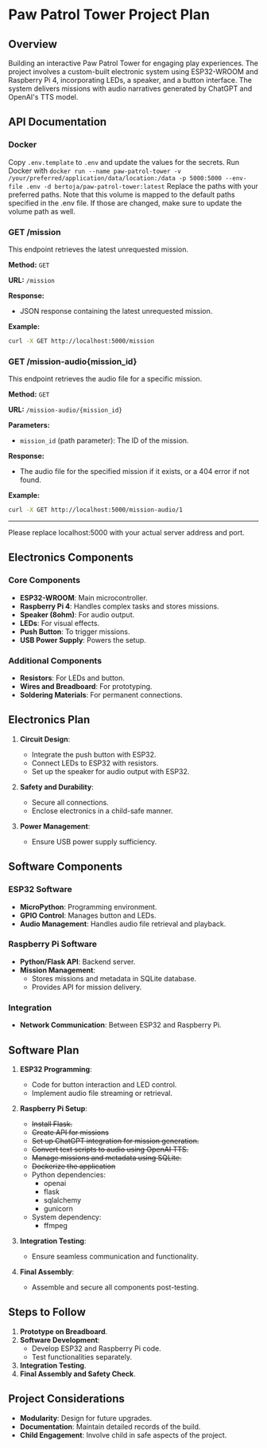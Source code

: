 # Paw Patrol Tower Project Plan

## Overview

Building an interactive Paw Patrol Tower for engaging play experiences. The project involves a custom-built electronic system using ESP32-WROOM and Raspberry Pi 4, incorporating LEDs, a speaker, and a button interface. The system delivers missions with audio narratives generated by ChatGPT and OpenAI's TTS model.

## API Documentation

### Docker

Copy `.env.template` to `.env` and update the values for the secrets.
Run Docker with `docker run --name paw-patrol-tower -v /your/preferred/application/data/location:/data -p 5000:5000 --env-file .env -d bertoja/paw-patrol-tower:latest`
Replace the paths with your preferred paths. Note that this volume is mapped to the default paths specified in the .env file. If those are changed, make sure to update the volume path as well.

### GET /mission

This endpoint retrieves the latest unrequested mission.

**Method:** `GET`

**URL:** `/mission`

**Response:**

- JSON response containing the latest unrequested mission.

**Example:**

```bash
curl -X GET http://localhost:5000/mission
```

### GET /mission-audio{mission_id}

This endpoint retrieves the audio file for a specific mission.

**Method:** `GET`

**URL:** `/mission-audio/{mission_id}`

**Parameters:**

- `mission_id` (path parameter): The ID of the mission.

**Response:**

- The audio file for the specified mission if it exists, or a 404 error if not found.

**Example:**

```bash
curl -X GET http://localhost:5000/mission-audio/1
```

---
Please replace localhost:5000 with your actual server address and port.

## Electronics Components

### Core Components

- **ESP32-WROOM**: Main microcontroller.
- **Raspberry Pi 4**: Handles complex tasks and stores missions.
- **Speaker (8ohm)**: For audio output.
- **LEDs**: For visual effects.
- **Push Button**: To trigger missions.
- **USB Power Supply**: Powers the setup.

### Additional Components

- **Resistors**: For LEDs and button.
- **Wires and Breadboard**: For prototyping.
- **Soldering Materials**: For permanent connections.

## Electronics Plan

1. **Circuit Design**:

   - Integrate the push button with ESP32.
   - Connect LEDs to ESP32 with resistors.
   - Set up the speaker for audio output with ESP32.

2. **Safety and Durability**:

   - Secure all connections.
   - Enclose electronics in a child-safe manner.

3. **Power Management**:
   - Ensure USB power supply sufficiency.

## Software Components

### ESP32 Software

- **MicroPython**: Programming environment.
- **GPIO Control**: Manages button and LEDs.
- **Audio Management**: Handles audio file retrieval and playback.

### Raspberry Pi Software

- **Python/Flask API**: Backend server.
- **Mission Management**:
  - Stores missions and metadata in SQLite database.
  - Provides API for mission delivery.

### Integration

- **Network Communication**: Between ESP32 and Raspberry Pi.

## Software Plan

1. **ESP32 Programming**:

   - Code for button interaction and LED control.
   - Implement audio file streaming or retrieval.

2. **Raspberry Pi Setup**:

   - ~~Install Flask.~~
   - ~~Create API for missions~~
   - ~~Set up ChatGPT integration for mission generation.~~
   - ~~Convert text scripts to audio using OpenAI TTS.~~
   - ~~Manage missions and metadata using SQLite.~~
   - ~~Dockerize the application~~
   - Python dependencies:
     - openai
     - flask
     - sqlalchemy
     - gunicorn
   - System dependency:
     - ffmpeg

3. **Integration Testing**:

   - Ensure seamless communication and functionality.

4. **Final Assembly**:
   - Assemble and secure all components post-testing.

## Steps to Follow

1. **Prototype on Breadboard**.
2. **Software Development**:
   - Develop ESP32 and Raspberry Pi code.
   - Test functionalities separately.
3. **Integration Testing**.
4. **Final Assembly and Safety Check**.

## Project Considerations

- **Modularity**: Design for future upgrades.
- **Documentation**: Maintain detailed records of the build.
- **Child Engagement**: Involve child in safe aspects of the project.
